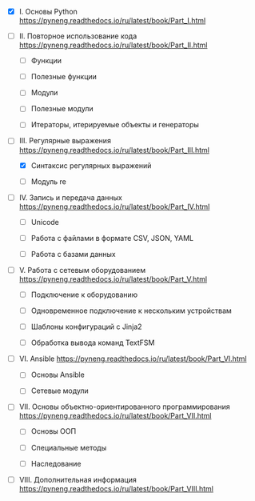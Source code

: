 - [X] I. Основы Python https://pyneng.readthedocs.io/ru/latest/book/Part_I.html

- [ ] II. Повторное использование кода https://pyneng.readthedocs.io/ru/latest/book/Part_II.html

	- [ ] Функции

	- [ ] Полезные функции

	- [ ] Модули

	- [ ] Полезные модули

	- [ ] Итераторы, итерируемые объекты и генераторы

- [ ] III. Регулярные выражения https://pyneng.readthedocs.io/ru/latest/book/Part_III.html

	- [X] Синтаксис регулярных выражений

	- [ ] Модуль re

- [ ] IV. Запись и передача данных https://pyneng.readthedocs.io/ru/latest/book/Part_IV.html

	- [ ] Unicode

	- [ ] Работа с файлами в формате CSV, JSON, YAML

	- [ ] Работа с базами данных

- [ ] V. Работа с сетевым оборудованием https://pyneng.readthedocs.io/ru/latest/book/Part_V.html

	- [ ] Подключение к оборудованию

	- [ ] Одновременное подключение к нескольким устройствам

	- [ ] Шаблоны конфигураций с Jinja2

	- [ ] Обработка вывода команд TextFSM

- [ ] VI. Ansible https://pyneng.readthedocs.io/ru/latest/book/Part_VI.html

	- [ ] Основы Ansible

	- [ ] Сетевые модули

- [ ] VII.  Основы объектно-ориентированного программирования https://pyneng.readthedocs.io/ru/latest/book/Part_VII.html

	- [ ] Основы ООП

	- [ ] Специальные методы

	- [ ] Наследование

- [ ] VIII. Дополнительная информация https://pyneng.readthedocs.io/ru/latest/book/Part_VIII.html

